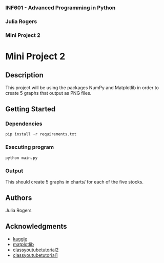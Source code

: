 ### INF601 - Advanced Programming in Python
### Julia Rogers
### Mini Project 2


# Mini Project 2

## Description

This project will be using the packages NumPy and Matplotlib in order to create 5 graphs that output as PNG files.

## Getting Started

### Dependencies

```
pip install -r requirements.txt
```

### Executing program

```
python main.py
```

### Output

This should create 5 graphs in charts/ for each of the five stocks.

## Authors

Julia Rogers

## Acknowledgments

* [kaggle](https://www.kaggle.com/datasets/hopesb/student-depression-dataset?resource=download)
* [matplotlib](https://matplotlib.org/stable/tutorials/pyplot.html)
* [classyoutubetutorial2](https://www.youtube.com/watch?v=fFss4RzSkOU)
* [classyoutubetutorial1](https://www.youtube.com/watch?v=XcEXR-9wT8I)
